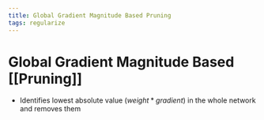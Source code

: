 ```yaml
---
title: Global Gradient Magnitude Based Pruning
tags: regularize
---
```


# Global Gradient Magnitude Based [[Pruning]]
- Identifies lowest absolute value $(weight*gradient)$ in the whole network and removes them























































